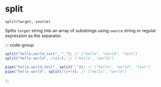 # split

`split(target, source)`

Splits `target` string into an array of substrings using `source` string or regular expression as the separator.

::: code-group

```ts [data-first]
split("hello,world,test", ","); // ["hello", "world", "test"]
split("hello world", /\s+/); // ["hello", "world"]
```

```ts [data-last]
pipe("hello,world,test", split(",")); // ["hello", "world", "test"]
pipe("hello world", split(/\s+/)); // ["hello", "world"]
```

:::
